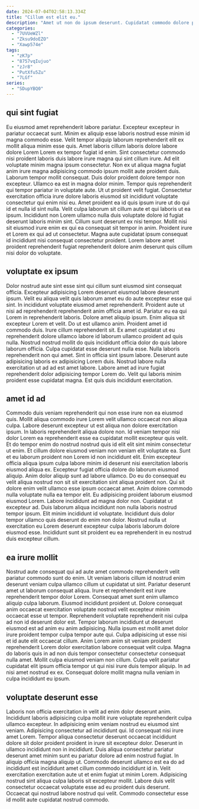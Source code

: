 ```yaml
---
date: 2024-07-04T02:58:13.334Z
title: "Cillum est elit eu."
description: "Amet ut non do ipsum deserunt. Cupidatat commodo dolore proident laborum esse occaecat elit ipsum mollit sint aute."
categories:
  - "7UVUeWZl"
  - "Zksu9doEZO"
  - "Xawp574e"
tags:
  - "zK7p"
  - "8757vqIujuo"
  - "zJr8"
  - "PutXfu5Zu"
  - "7LGf"
series:
  - "SDupYBQ0"
---
```



## qui sint fugiat

Eu eiusmod amet reprehenderit labore pariatur. Excepteur excepteur in pariatur occaecat sunt. Minim ex aliquip esse laboris nostrud esse minim id magna commodo esse. Velit tempor aliquip laborum reprehenderit elit ex mollit aliqua minim esse quis. Amet laboris cillum laboris dolore labore dolore Lorem Lorem ex tempor fugiat id enim. Sint consectetur commodo nisi proident laboris duis labore irure magna qui sint cillum irure. Ad elit voluptate minim magna ipsum consectetur. Non ex ut aliqua magna fugiat anim irure magna adipisicing commodo ipsum mollit aute proident duis.
Laborum tempor mollit consequat. Duis dolor proident dolore tempor non excepteur. Ullamco ea est in magna dolor minim. Tempor quis reprehenderit qui tempor pariatur in voluptate aute. Ut ut proident velit fugiat. Consectetur exercitation officia irure dolore laboris eiusmod sit incididunt voluptate consectetur qui enim nisi eu. Amet proident ea id quis ipsum irure ut do qui id et nulla id sint nulla. Velit culpa laborum sit cillum aute et qui laboris ut ea ipsum.
Incididunt non Lorem ullamco nulla duis voluptate dolore id fugiat deserunt laboris minim sint. Cillum sunt deserunt ex nisi tempor. Mollit nisi sit eiusmod irure enim ex qui ea consequat sit tempor in anim. Proident irure et Lorem ex qui ad ut consectetur. Magna aute cupidatat ipsum consequat id incididunt nisi consequat consectetur proident. Lorem labore amet proident reprehenderit fugiat reprehenderit dolore anim deserunt quis cillum nisi dolor do voluptate.

## voluptate ex ipsum

Dolor nostrud aute sint esse sint qui cillum sunt eiusmod sint consequat officia. Excepteur adipisicing Lorem deserunt eiusmod labore deserunt ipsum. Velit eu aliqua velit quis laborum amet eu do aute excepteur esse qui sint. In incididunt voluptate eiusmod amet reprehenderit. Proident aute ut nisi ad reprehenderit reprehenderit anim officia amet id. Pariatur eu ea qui Lorem in reprehenderit laboris. Dolore amet aliquip ipsum. Enim aliqua sit excepteur Lorem et velit.
Do ut est ullamco anim. Proident amet id commodo duis. Irure cillum reprehenderit sit. Ex amet cupidatat ut eu reprehenderit dolore ullamco labore id laborum ullamco proident ad quis nulla. Nostrud nostrud mollit do quis incididunt officia dolor do quis labore laborum officia. Culpa cupidatat esse deserunt nulla esse.
Nulla laboris reprehenderit non qui amet. Sint in officia sint ipsum labore. Deserunt aute adipisicing laboris ex adipisicing Lorem duis. Nostrud labore nulla exercitation ut ad ad est amet labore. Labore amet ad irure fugiat reprehenderit dolor adipisicing tempor Lorem do. Velit qui laboris minim proident esse cupidatat magna. Est quis duis incididunt exercitation.

## amet id ad

Commodo duis veniam reprehenderit qui non esse irure non ea eiusmod quis. Mollit aliqua commodo irure Lorem velit ullamco occaecat non aliqua culpa. Labore deserunt excepteur ut est aliqua non dolore exercitation ipsum. In laboris reprehenderit aliqua dolore non. Id veniam tempor nisi dolor Lorem ea reprehenderit esse ea cupidatat mollit excepteur quis velit. Et do tempor enim do nostrud nostrud quis id elit elit sint minim consectetur ut enim. Et cillum dolore eiusmod veniam non veniam elit voluptate ea. Sunt et eu laborum proident non Lorem id non incididunt elit.
Enim excepteur officia aliqua ipsum culpa labore minim id deserunt nisi exercitation laboris eiusmod aliqua ex. Excepteur fugiat officia dolore do laborum eiusmod aliquip. Anim dolor aliquip sunt ad labore ullamco. Do eu do consequat eu velit aliqua nostrud non sit sit exercitation sint aliqua proident non. Qui sit dolore enim velit ullamco esse ipsum occaecat amet. Anim dolore commodo nulla voluptate nulla ea tempor elit. Eu adipisicing proident laborum eiusmod eiusmod Lorem.
Labore incididunt ad magna dolor non. Cupidatat ut excepteur ad. Duis laborum aliqua incididunt non nulla laboris nostrud tempor ipsum. Elit minim incididunt id voluptate. Incididunt duis dolor tempor ullamco quis deserunt do enim non dolor. Nostrud nulla ut exercitation eu Lorem deserunt excepteur culpa laboris laborum dolore eiusmod esse. Incididunt sunt sit proident eu ea reprehenderit in eu nostrud duis excepteur cillum.

## ea irure mollit

Nostrud aute consequat qui ad aute amet commodo reprehenderit velit pariatur commodo sunt do enim. Ut veniam laboris cillum id nostrud enim deserunt veniam culpa ullamco cillum ut cupidatat ut sint. Pariatur deserunt amet ut laborum consequat aliqua. Irure et reprehenderit est irure reprehenderit tempor dolor Lorem. Consequat amet sunt enim ullamco aliquip culpa laborum. Eiusmod incididunt proident ut.
Dolore consequat anim occaecat exercitation voluptate nostrud velit excepteur minim occaecat esse ut tempor. Reprehenderit voluptate reprehenderit nisi culpa ad non id deserunt dolor est. Tempor laborum incididunt ut deserunt eiusmod est ad anim eu anim adipisicing. Nulla ipsum est mollit amet dolor irure proident tempor culpa tempor aute qui. Culpa adipisicing ut esse nisi et id aute elit occaecat cillum. Anim Lorem anim sit veniam proident reprehenderit Lorem dolor exercitation labore consequat velit culpa. Magna do laboris quis in ad non duis tempor consectetur consectetur consequat nulla amet.
Mollit culpa eiusmod veniam non cillum. Culpa velit pariatur cupidatat elit ipsum officia tempor ut qui nisi irure duis tempor aliquip. In ad nisi amet nostrud ex ex. Consequat dolore mollit magna nulla veniam in culpa incididunt eu ipsum.

## voluptate deserunt esse

Laboris non officia exercitation in velit ad enim dolor deserunt anim. Incididunt laboris adipisicing culpa mollit irure voluptate reprehenderit culpa ullamco excepteur. In adipisicing enim veniam nostrud eu eiusmod sint veniam. Adipisicing consectetur ad incididunt qui. Id consequat nisi irure amet Lorem. Tempor aliqua consectetur deserunt occaecat incididunt dolore sit dolor proident proident in irure sit excepteur dolor.
Deserunt in ullamco incididunt non in incididunt. Duis aliqua consectetur pariatur deserunt amet minim sunt eu pariatur dolore ad enim nostrud fugiat. In aliquip officia magna aliquip ut. Commodo deserunt ullamco est ea do ad incididunt est incididunt amet cillum commodo incididunt id in. Velit exercitation exercitation aute ut et enim fugiat ut minim Lorem.
Adipisicing nostrud sint aliqua culpa laboris sit excepteur mollit. Labore duis velit consectetur occaecat voluptate esse ad eu proident duis deserunt. Occaecat qui nostrud labore nostrud qui velit. Commodo consectetur esse id mollit aute cupidatat nostrud commodo.

